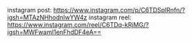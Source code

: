 instagram post:
https://www.instagram.com/p/C6TDSplRnfn/?igsh=MTAzNHhodnIwYW4z
instagram reel:
https://www.instagram.com/reel/C6TDq-kRjMG/?igsh=MWFwamI1enFhdDF4eA==
